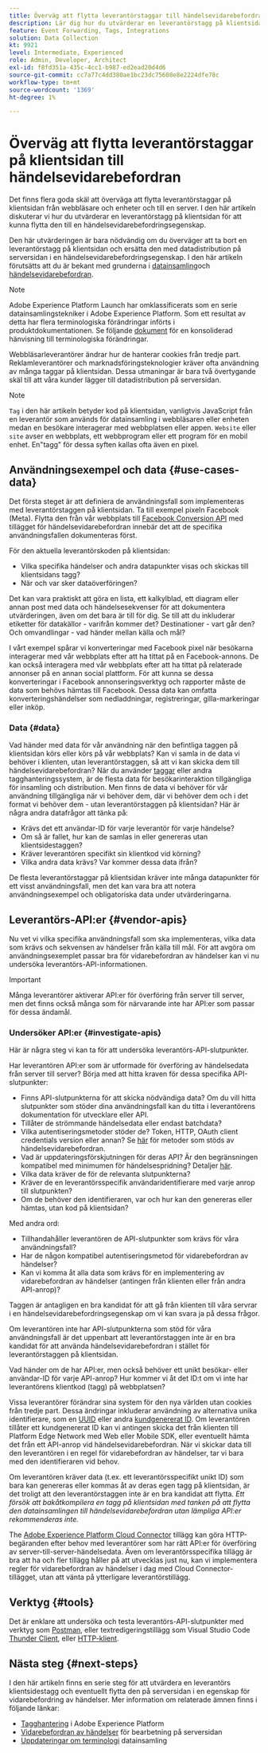 ```yaml
---
title: Överväg att flytta leverantörstaggar till händelsevidarebefordran
description: Lär dig hur du utvärderar en leverantörstagg på klientsidan för datadistribution på serversidan.
feature: Event Forwarding, Tags, Integrations
solution: Data Collection
kt: 9921
level: Intermediate, Experienced
role: Admin, Developer, Architect
exl-id: f8fd351a-435c-4cc1-b987-ed2ead20d4d6
source-git-commit: cc7a77c4dd380ae1bc23dc75608e8e2224dfe78c
workflow-type: tm+mt
source-wordcount: '1369'
ht-degree: 1%

---
```


# Överväg att flytta leverantörstaggar på klientsidan till händelsevidarebefordran

Det finns flera goda skäl att överväga att flytta leverantörstaggar på klientsidan från webbläsare och enheter och till en server. I den här artikeln diskuterar vi hur du utvärderar en leverantörstagg på klientsidan för att kunna flytta den till en händelsevidarebefordringsegenskap.

Den här utvärderingen är bara nödvändig om du överväger att ta bort en leverantörstagg på klientsidan och ersätta den med datadistribution på serversidan i en händelsevidarebefordringsegenskap. I den här artikeln förutsätts att du är bekant med grunderna i [datainsamling](https://experienceleague.adobe.com/docs/data-collection.html)och [händelsevidarebefordran](https://experienceleague.adobe.com/docs/experience-platform/tags/event-forwarding/overview.html).

>[!NOTE]
>
>Adobe Experience Platform Launch har omklassificerats som en serie datainsamlingstekniker i Adobe Experience Platform. Som ett resultat av detta har flera terminologiska förändringar införts i produktdokumentationen. Se följande [dokument](https://experienceleague.adobe.com/docs/experience-platform/tags/term-updates.html) för en konsoliderad hänvisning till terminologiska förändringar.

Webbläsarleverantörer ändrar hur de hanterar cookies från tredje part. Reklamleverantörer och marknadsföringsteknologier kräver ofta användning av många taggar på klientsidan. Dessa utmaningar är bara två övertygande skäl till att våra kunder lägger till datadistribution på serversidan.

>[!NOTE]
>
>`Tag` i den här artikeln betyder kod på klientsidan, vanligtvis JavaScript från en leverantör som används för datainsamling i webbläsaren eller enheten medan en besökare interagerar med webbplatsen eller appen. `Website` eller `site` avser en webbplats, ett webbprogram eller ett program för en mobil enhet. En&quot;tagg&quot; för dessa syften kallas ofta även en pixel.

## Användningsexempel och data {#use-cases-data}

Det första steget är att definiera de användningsfall som implementeras med leverantörstaggen på klientsidan. Ta till exempel pixeln Facebook (Meta). Flytta den från vår webbplats till [Facebook Conversion API](https://exchange.adobe.com/apps/ec/105509/facebook-conversions-api-extension) med tillägget för händelsevidarebefordran innebär det att de specifika användningsfallen dokumenteras först.

För den aktuella leverantörskoden på klientsidan:

- Vilka specifika händelser och andra datapunkter visas och skickas till klientsidans tagg?
- När och var sker dataöverföringen?

Det kan vara praktiskt att göra en lista, ett kalkylblad, ett diagram eller annan post med data och händelsesekvenser för att dokumentera utvärderingen, även om det bara är till för dig. Se till att du inkluderar etiketter för datakällor - varifrån kommer det? Destinationer - vart går den? Och omvandlingar - vad händer mellan källa och mål?

I vårt exempel spårar vi konverteringar med Facebook pixel när besökarna interagerar med vår webbplats efter att ha tittat på en Facebook-annons. De kan också interagera med vår webbplats efter att ha tittat på relaterade annonser på en annan social plattform. För att kunna se dessa konverteringar i Facebook annonseringsverktyg och rapporter måste de data som behövs hämtas till Facebook. Dessa data kan omfatta konverteringshändelser som nedladdningar, registreringar, gilla-markeringar eller inköp.

### Data {#data}

Vad händer med data för vår användning när den befintliga taggen på klientsidan körs eller körs på vår webbplats? Kan vi samla in de data vi behöver i klienten, utan leverantörstaggen, så att vi kan skicka dem till händelsevidarebefordran? När du använder [taggar](https://experienceleague.adobe.com/docs/experience-platform/tags/home.html) eller andra tagghanteringssystem, är de flesta data för besökarinteraktion tillgängliga för insamling och distribution. Men finns de data vi behöver för vår användning tillgängliga när vi behöver dem, där vi behöver dem och i det format vi behöver dem - utan leverantörstaggen på klientsidan? Här är några andra datafrågor att tänka på:

- Krävs det ett användar-ID för varje leverantör för varje händelse?
- Om så är fallet, hur kan de samlas in eller genereras utan klientsidestaggen?
- Kräver leverantören specifikt sin klientkod vid körning?
- Vilka andra data krävs? Var kommer dessa data ifrån?

De flesta leverantörstaggar på klientsidan kräver inte många datapunkter för ett visst användningsfall, men det kan vara bra att notera användningsexempel och obligatoriska data under utvärderingarna.

## Leverantörs-API:er {#vendor-apis}

Nu vet vi vilka specifika användningsfall som ska implementeras, vilka data som krävs och sekvensen av händelser från källa till mål. För att avgöra om användningsexemplet passar bra för vidarebefordran av händelser kan vi nu undersöka leverantörs-API-informationen.

>[!IMPORTANT]
>
>Många leverantörer aktiverar API:er för överföring från server till server, men det finns också många som för närvarande inte har API:er som passar för dessa ändamål.

### Undersöker API:er {#investigate-apis}

Här är några steg vi kan ta för att undersöka leverantörs-API-slutpunkter.

Har leverantören API:er som är utformade för överföring av händelsedata från server till server? Börja med att hitta kraven för dessa specifika API-slutpunkter:

- Finns API-slutpunkterna för att skicka nödvändiga data? Om du vill hitta slutpunkter som stöder dina användningsfall kan du titta i leverantörens dokumentation för utvecklare eller API.
- Tillåter de strömmande händelsedata eller endast batchdata?
- Vilka autentiseringsmetoder stöder de? Token, HTTP, OAuth client credentials version eller annan? Se [här](https://experienceleague.adobe.com/docs/experience-platform/tags/event-forwarding/secrets.html) för metoder som stöds av händelsevidarebefordran.
- Vad är uppdateringsförskjutningen för deras API? Är den begränsningen kompatibel med minimumen för händelsespridning? Detaljer [här](https://experienceleague.adobe.com/docs/experience-platform/tags/event-forwarding/secrets.html#:~:text=you%20can%20configure%20the%20Refresh%20Offset%20value%20for%20the%20secret).
- Vilka data kräver de för de relevanta slutpunkterna?
- Kräver de en leverantörsspecifik användaridentifierare med varje anrop till slutpunkten?
- Om de behöver den identifieraren, var och hur kan den genereras eller hämtas, utan kod på klientsidan?

Med andra ord:

- Tillhandahåller leverantören de API-slutpunkter som krävs för våra användningsfall?
- Har de någon kompatibel autentiseringsmetod för vidarebefordran av händelser?
- Kan vi komma åt alla data som krävs för en implementering av vidarebefordran av händelser (antingen från klienten eller från andra API-anrop)?

Taggen är antagligen en bra kandidat för att gå från klienten till våra servrar i en händelsevidarebefordringsegenskap om vi kan svara ja på dessa frågor.

Om leverantören inte har API-slutpunkterna som stöd för våra användningsfall är det uppenbart att leverantörstaggen inte är en bra kandidat för att använda händelsevidarebefordran i stället för leverantörstaggen på klientsidan.

Vad händer om de har API:er, men också behöver ett unikt besökar- eller användar-ID för varje API-anrop? Hur kommer vi åt det ID:t om vi inte har leverantörens klientkod (tagg) på webbplatsen?

Vissa leverantörer förändrar sina system för den nya världen utan cookies från tredje part. Dessa ändringar inkluderar användning av alternativa unika identifierare, som en [UUID](https://developer.mozilla.org/en-US/docs/Glossary/UUID) eller andra [kundgenererat ID](https://experienceleague.adobe.com/docs/experience-platform/edge/identity/first-party-device-ids.html). Om leverantören tillåter ett kundgenererat ID kan vi antingen skicka det från klienten till Platform Edge Network med Web eller Mobile SDK, eller eventuellt hämta det från ett API-anrop vid händelsevidarebefordran. När vi skickar data till den leverantören i en regel för vidarebefordran av händelser, tar vi bara med den identifieraren vid behov.

Om leverantören kräver data (t.ex. ett leverantörsspecifikt unikt ID) som bara kan genereras eller kommas åt av deras egen tagg på klientsidan, är det troligt att den leverantörstaggen inte är en bra kandidat att flytta. _Ett försök att bakåtkompilera en tagg på klientsidan med tanken på att flytta den datainsamlingen till händelsevidarebefordran utan lämpliga API:er rekommenderas inte._

The [Adobe Experience Platform Cloud Connector](https://experienceleague.adobe.com/docs/experience-platform/tags/extensions/adobe/cloud-connector/overview.html) tillägg kan göra HTTP-begäranden efter behov med leverantörer som har rätt API:er för överföring av server-till-server-händelsedata. Även om leverantörsspecifika tillägg är bra att ha och fler tillägg håller på att utvecklas just nu, kan vi implementera regler för vidarebefordran av händelser i dag med Cloud Connector-tillägget, utan att vänta på ytterligare leverantörstillägg.

## Verktyg {#tools}

Det är enklare att undersöka och testa leverantörs-API-slutpunkter med verktyg som [Postman](https://www.postman.com/), eller textredigeringstillägg som Visual Studio Code [Thunder Client](https://marketplace.visualstudio.com/items?itemName=rangav.vscode-thunder-client), eller [HTTP-klient](https://marketplace.visualstudio.com/items?itemName=mkloubert.vscode-http-client).

## Nästa steg {#next-steps}

I den här artikeln finns en serie steg för att utvärdera en leverantörs klientsidestagg och eventuellt flytta den på serversidan i en egenskap för vidarebefordring av händelser. Mer information om relaterade ämnen finns i följande länkar:

- [Tagghantering](https://experienceleague.adobe.com/docs/experience-platform/tags/home.html) i Adobe Experience Platform
- [Vidarebefordran av händelser](https://experienceleague.adobe.com/docs/experience-platform/tags/event-forwarding/overview.html) för bearbetning på serversidan
- [Uppdateringar om terminologi](https://experienceleague.adobe.com/docs/experience-platform/tags/term-updates.html) datainsamling
